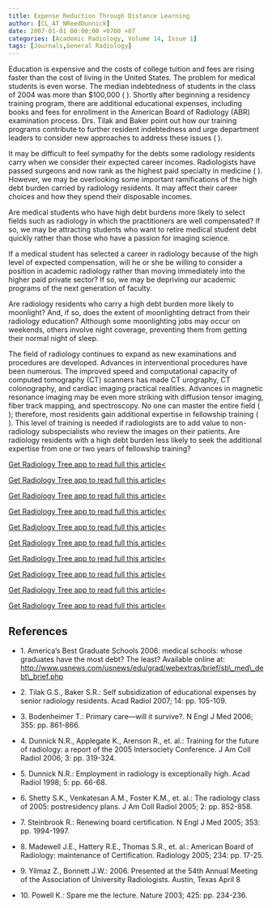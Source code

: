 ```yaml
---
title: Expense Reduction Through Distance Learning
author: [CL_AT_NReedDunnick]
date: 2007-01-01 00:00:00 +0700 +07
categories: [Academic Radiology, Volume 14, Issue 1]
tags: [Journals,General Radiology]
---
```

Education is expensive and the costs of college tuition and fees are rising faster than the cost of living in the United States. The problem for medical students is even worse. The median indebtedness of students in the class of 2004 was more than $100,000 ( ). Shortly after beginning a residency training program, there are additional educational expenses, including books and fees for enrollment in the American Board of Radiology (ABR) examination process. Drs. Tilak and Baker point out how our training programs contribute to further resident indebtedness and urge department leaders to consider new approaches to address these issues ( ).

It may be difficult to feel sympathy for the debts some radiology residents carry when we consider their expected career incomes. Radiologists have passed surgeons and now rank as the highest paid specialty in medicine ( ). However, we may be overlooking some important ramifications of the high debt burden carried by radiology residents. It may affect their career choices and how they spend their disposable incomes.

Are medical students who have high debt burdens more likely to select fields such as radiology in which the practitioners are well compensated? If so, we may be attracting students who want to retire medical student debt quickly rather than those who have a passion for imaging science.

If a medical student has selected a career in radiology because of the high level of expected compensation, will he or she be willing to consider a position in academic radiology rather than moving immediately into the higher paid private sector? If so, we may be depriving our academic programs of the next generation of faculty.

Are radiology residents who carry a high debt burden more likely to moonlight? And, if so, does the extent of moonlighting detract from their radiology education? Although some moonlighting jobs may occur on weekends, others involve night coverage, preventing them from getting their normal night of sleep.

The field of radiology continues to expand as new examinations and procedures are developed. Advances in interventional procedures have been numerous. The improved speed and computational capacity of computed tomography (CT) scanners has made CT urography, CT colonography, and cardiac imaging practical realities. Advances in magnetic resonance imaging may be even more striking with diffusion tensor imaging, fiber track mapping, and spectroscopy. No one can master the entire field ( ); therefore, most residents gain additional expertise in fellowship training ( ). This level of training is needed if radiologists are to add value to non-radiology subspecialists who review the images on their patients. Are radiology residents with a high debt burden less likely to seek the additional expertise from one or two years of fellowship training?

[Get Radiology Tree app to read full this article<](https://clinicalpub.com/app)

[Get Radiology Tree app to read full this article<](https://clinicalpub.com/app)

[Get Radiology Tree app to read full this article<](https://clinicalpub.com/app)

[Get Radiology Tree app to read full this article<](https://clinicalpub.com/app)

[Get Radiology Tree app to read full this article<](https://clinicalpub.com/app)

[Get Radiology Tree app to read full this article<](https://clinicalpub.com/app)

[Get Radiology Tree app to read full this article<](https://clinicalpub.com/app)

[Get Radiology Tree app to read full this article<](https://clinicalpub.com/app)

[Get Radiology Tree app to read full this article<](https://clinicalpub.com/app)

[Get Radiology Tree app to read full this article<](https://clinicalpub.com/app)

## References

- 1\.  America’s Best Graduate Schools 2006: medical schools: whose graduates have the most debt? The least? Available online at:  http://www.usnews.com/usnews/edu/grad/webextras/brief/sb\_med\_debt\_brief.php

- 2\. Tilak G.S., Baker S.R.: Self subsidization of educational expenses by senior radiology residents. Acad Radiol 2007; 14: pp. 105-109.


- 3\. Bodenheimer T.: Primary care—will it survive?. N Engl J Med 2006; 355: pp. 861-866.


- 4\. Dunnick N.R., Applegate K., Arenson R., et. al.: Training for the future of radiology: a report of the 2005 Intersociety Conference. J Am Coll Radiol 2006; 3: pp. 319-324.


- 5\. Dunnick N.R.: Employment in radiology is exceptionally high. Acad Radiol 1998; 5: pp. 66-68.


- 6\. Shetty S.K., Venkatesan A.M., Foster K.M., et. al.: The radiology class of 2005: postresidency plans. J Am Coll Radiol 2005; 2: pp. 852-858.


- 7\. Steinbrook R.: Renewing board certification. N Engl J Med 2005; 353: pp. 1994-1997.


- 8\. Madewell J.E., Hattery R.E., Thomas S.R., et. al.: American Board of Radiology: maintenance of Certification. Radiology 2005; 234: pp. 17-25.


- 9\. Yilmaz Z., Bonnett J.W.: 2006. Presented at the 54th Annual Meeting of the Association of University Radiologists. Austin, Texas April 8


- 10\. Powell K.: Spare me the lecture. Nature 2003; 425: pp. 234-236.